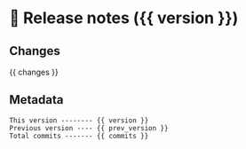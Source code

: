 # 🎁 Release notes ({{ version }})

## Changes
{{ changes }}

## Metadata
```
This version -------- {{ version }}
Previous version ---- {{ prev_version }}
Total commits ------- {{ commits }}
```
